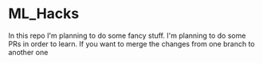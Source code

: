 # ML_Hacks

In this repo I'm planning to do some fancy stuff.
I'm planning to do some PRs in order to learn.
If you want to merge the changes from one branch to another one
